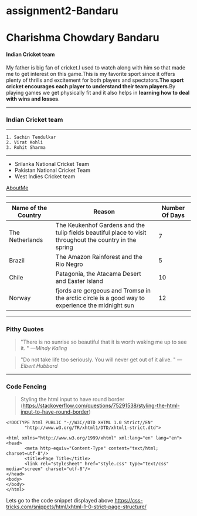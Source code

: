 # assignment2-Bandaru
# Charishma Chowdary Bandaru
#### Indian Cricket team
 My father is big fan of cricket.I used to watch along with him so that made me to get interest on this game.This is my favorite sport since it offers plenty of thrills and excitement for both players and spectators.**The sport cricket encourages each player to understand their team players**.By playing games we get physically fit and it also helps in **learning how to deal with wins and losses**.

-------------------------
 ### Indian Cricket team
 ------------

    1. Sachin Tendulkar
    2. Virat Kohli
    3. Rohit Sharma
-----------
* Srilanka National Cricket Team
* Pakistan National Cricket Team
* West Indies Cricket team

[AboutMe](https://github.com/Charishma-2/assignment2-Bandaru/blob/main/AboutMe.md)

-----------------
| Name of the Country | Reason | Number Of Days|
| ----------| ------| ------|
|The Netherlands |The Keukenhof Gardens and the tulip fields beautiful place to visit throughout the country in the spring| 7 |
| Brazil | The Amazon Rainforest and the Rio Negro | 5 |
| Chile  | Patagonia, the Atacama Desert and Easter Island | 10 |
|  Norway | fjords are gorgeous and Tromsø in the arctic circle is a good way to experience the midnight sun | 12 |

----------------
### Pithy Quotes

> "There is no sunrise so beautiful that it is worth waking me up to see it. " *—Mindy Kaling*


> "Do not take life too seriously. You will never get out of it alive. " *—Elbert Hubbard*

---------------------
### Code Fencing

> Styling the html input to have round border (https://stackoverflow.com/questions/75291538/styling-the-html-input-to-have-round-border)

```
<!DOCTYPE html PUBLIC "-//W3C//DTD XHTML 1.0 Strict//EN"
       "http://www.w3.org/TR/xhtml1/DTD/xhtml1-strict.dtd">

<html xmlns="http://www.w3.org/1999/xhtml" xml:lang="en" lang="en">
<head>
       <meta http-equiv="Content-Type" content="text/html; charset=utf-8"/>
       <title>Page Title</title>
       <link rel="stylesheet" href="style.css" type="text/css" media="screen" charset="utf-8"/>
</head>
<body>
</body>
</html>

```
Lets go to the code snippet displayed above <https://css-tricks.com/snippets/html/xhtml-1-0-strict-page-structure/>